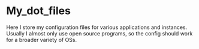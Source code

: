 # My_dot_files  
Here I store my configuration files for various applications and instances. Usually I almost only use open source programs, so the config should work for a broader variety of OSs.
